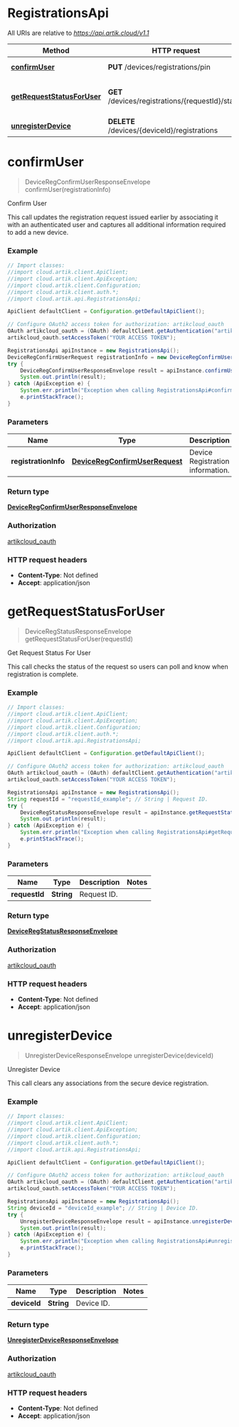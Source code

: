 # RegistrationsApi

All URIs are relative to *https://api.artik.cloud/v1.1*

Method | HTTP request | Description
------------- | ------------- | -------------
[**confirmUser**](RegistrationsApi.md#confirmUser) | **PUT** /devices/registrations/pin | Confirm User
[**getRequestStatusForUser**](RegistrationsApi.md#getRequestStatusForUser) | **GET** /devices/registrations/{requestId}/status | Get Request Status For User
[**unregisterDevice**](RegistrationsApi.md#unregisterDevice) | **DELETE** /devices/{deviceId}/registrations | Unregister Device


<a name="confirmUser"></a>
# **confirmUser**
> DeviceRegConfirmUserResponseEnvelope confirmUser(registrationInfo)

Confirm User

This call updates the registration request issued earlier by associating it with an authenticated user and captures all additional information required to add a new device.

### Example
```java
// Import classes:
//import cloud.artik.client.ApiClient;
//import cloud.artik.client.ApiException;
//import cloud.artik.client.Configuration;
//import cloud.artik.client.auth.*;
//import cloud.artik.api.RegistrationsApi;

ApiClient defaultClient = Configuration.getDefaultApiClient();

// Configure OAuth2 access token for authorization: artikcloud_oauth
OAuth artikcloud_oauth = (OAuth) defaultClient.getAuthentication("artikcloud_oauth");
artikcloud_oauth.setAccessToken("YOUR ACCESS TOKEN");

RegistrationsApi apiInstance = new RegistrationsApi();
DeviceRegConfirmUserRequest registrationInfo = new DeviceRegConfirmUserRequest(); // DeviceRegConfirmUserRequest | Device Registration information.
try {
    DeviceRegConfirmUserResponseEnvelope result = apiInstance.confirmUser(registrationInfo);
    System.out.println(result);
} catch (ApiException e) {
    System.err.println("Exception when calling RegistrationsApi#confirmUser");
    e.printStackTrace();
}
```

### Parameters

Name | Type | Description  | Notes
------------- | ------------- | ------------- | -------------
 **registrationInfo** | [**DeviceRegConfirmUserRequest**](DeviceRegConfirmUserRequest.md)| Device Registration information. |

### Return type

[**DeviceRegConfirmUserResponseEnvelope**](DeviceRegConfirmUserResponseEnvelope.md)

### Authorization

[artikcloud_oauth](../README.md#artikcloud_oauth)

### HTTP request headers

 - **Content-Type**: Not defined
 - **Accept**: application/json

<a name="getRequestStatusForUser"></a>
# **getRequestStatusForUser**
> DeviceRegStatusResponseEnvelope getRequestStatusForUser(requestId)

Get Request Status For User

This call checks the status of the request so users can poll and know when registration is complete.

### Example
```java
// Import classes:
//import cloud.artik.client.ApiClient;
//import cloud.artik.client.ApiException;
//import cloud.artik.client.Configuration;
//import cloud.artik.client.auth.*;
//import cloud.artik.api.RegistrationsApi;

ApiClient defaultClient = Configuration.getDefaultApiClient();

// Configure OAuth2 access token for authorization: artikcloud_oauth
OAuth artikcloud_oauth = (OAuth) defaultClient.getAuthentication("artikcloud_oauth");
artikcloud_oauth.setAccessToken("YOUR ACCESS TOKEN");

RegistrationsApi apiInstance = new RegistrationsApi();
String requestId = "requestId_example"; // String | Request ID.
try {
    DeviceRegStatusResponseEnvelope result = apiInstance.getRequestStatusForUser(requestId);
    System.out.println(result);
} catch (ApiException e) {
    System.err.println("Exception when calling RegistrationsApi#getRequestStatusForUser");
    e.printStackTrace();
}
```

### Parameters

Name | Type | Description  | Notes
------------- | ------------- | ------------- | -------------
 **requestId** | **String**| Request ID. |

### Return type

[**DeviceRegStatusResponseEnvelope**](DeviceRegStatusResponseEnvelope.md)

### Authorization

[artikcloud_oauth](../README.md#artikcloud_oauth)

### HTTP request headers

 - **Content-Type**: Not defined
 - **Accept**: application/json

<a name="unregisterDevice"></a>
# **unregisterDevice**
> UnregisterDeviceResponseEnvelope unregisterDevice(deviceId)

Unregister Device

This call clears any associations from the secure device registration.

### Example
```java
// Import classes:
//import cloud.artik.client.ApiClient;
//import cloud.artik.client.ApiException;
//import cloud.artik.client.Configuration;
//import cloud.artik.client.auth.*;
//import cloud.artik.api.RegistrationsApi;

ApiClient defaultClient = Configuration.getDefaultApiClient();

// Configure OAuth2 access token for authorization: artikcloud_oauth
OAuth artikcloud_oauth = (OAuth) defaultClient.getAuthentication("artikcloud_oauth");
artikcloud_oauth.setAccessToken("YOUR ACCESS TOKEN");

RegistrationsApi apiInstance = new RegistrationsApi();
String deviceId = "deviceId_example"; // String | Device ID.
try {
    UnregisterDeviceResponseEnvelope result = apiInstance.unregisterDevice(deviceId);
    System.out.println(result);
} catch (ApiException e) {
    System.err.println("Exception when calling RegistrationsApi#unregisterDevice");
    e.printStackTrace();
}
```

### Parameters

Name | Type | Description  | Notes
------------- | ------------- | ------------- | -------------
 **deviceId** | **String**| Device ID. |

### Return type

[**UnregisterDeviceResponseEnvelope**](UnregisterDeviceResponseEnvelope.md)

### Authorization

[artikcloud_oauth](../README.md#artikcloud_oauth)

### HTTP request headers

 - **Content-Type**: Not defined
 - **Accept**: application/json

